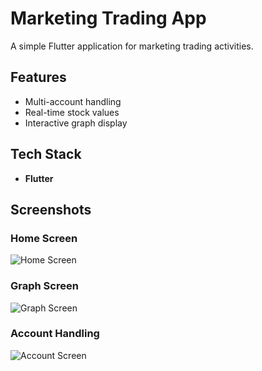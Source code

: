 # Marketing Trading App

A simple Flutter application for marketing trading activities.

## Features

- Multi-account handling
- Real-time stock values
- Interactive graph display

## Tech Stack

- **Flutter**

## Screenshots

### Home Screen
![Home Screen](screenshots/home.png)

### Graph Screen
![Graph Screen](screenshots/graph.png)

### Account Handling
![Account Screen](screenshots/account.png)
